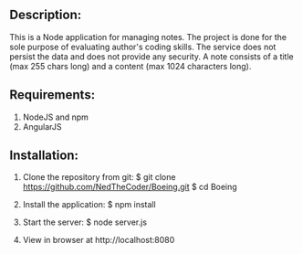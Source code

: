 ## Description:

This is a Node application for managing notes.
The project is done for the sole purpose of evaluating author's coding skills.
The service does not persist the data and does not provide any security.
A note consists of a title (max 255 chars long) and a content (max 1024 characters long).
 
## Requirements:
1. NodeJS and npm
2. AngularJS

## Installation:
1. Clone the repository from git:
$ git clone https://github.com/NedTheCoder/Boeing.git
$ cd Boeing

2. Install the application:
$ npm install

3. Start the server:
$ node server.js

4. View in browser at 
http://localhost:8080


